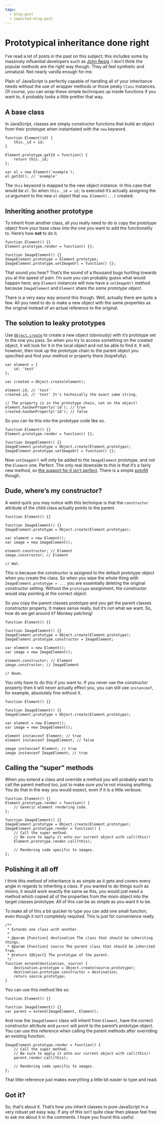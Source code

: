 ```yaml
---
tags:
  - blog-post
  - imported-blog-post
---
```

# Prototypical inheritance done right

I’ve read a lot of posts in the past on this subject; this includes some by massively influential developers such as [John Resig](http://ejohn.org/blog/simple-javascript-inheritance/). I don’t think the popular methods are the right way though. They all feel synthetic and unnatural. Not nearly vanilla enough for me.

Plain ol’ JavaScript is perfectly capable of handling all of your inheritance needs without the use of wrapper methods or those pesky `Class` instances. Of course, you can wrap these simple techniques up inside functions if you want to, it probably looks a little prettier that way.

## A base class

In JavaScript, classes are simply constructor functions that build an object from their prototype when instantiated with the `new` keyword.

```
function Element(id) {
    this._id = id;
}

Element.prototype.getId = function() {
    return this._id;
};

var el = new Element('example');
el.getId(); // 'example'
```

The `this` keyword is mapped to the new object instance. In this case that would be `el`. So when `this._id = id;` is executed it’s actually assigning the `id` argument to the new `el` object that `new Element(...)` created.

## Inheriting another prototype

To inherit from another class, all you really need to do is copy the prototype object from your base class into the one you want to add the functionality to. Here’s how **not** to do it.

```
function Element() {}
Element.prototype.render = function() {};

function ImageElement() {}
ImageElement.prototype = Element.prototype;
ImageElement.prototype.setImageUrl = function() {};
```

That sound you hear? That’s the sound of a thousand bugs hurtling towards you at the speed of pain. I’m sure you can probably guess what would happen here; any `Element` instances will now have a `setImageUrl` method because `ImageElement` and `Element` share _the same prototype object_.

There is a very easy way around this though. Well, actually there are quite a few. All you need to do is make a new object with the same properties as the original instead of an actual reference to the original.

## The solution to leaky prototypes

Use [`Object.create`](https://developer.mozilla.org/en-US/docs/Web/JavaScript/Reference/Global_Objects/Object/create) to create a new object (obviously) with it’s prototype set to the one you pass. So when you try to access something on the created object, it will look for it in the local object and not be able to find it. It will, however, then look up the prototype chain to the parent object you specified and find your method or property there (hopefully).

```
var element = {
    id: 'test'
};

var created = Object.create(element);

element.id; // 'test'
created.id; // 'test' It's technically the exact same string.

// The property is in the prototype chain, not on the object!
element.hasOwnProperty('id'); // true
created.hasOwnProperty('id'); // false
```

So you can tie this into the prototype code like so.

```
function Element() {}
Element.prototype.render = function() {};

function ImageElement() {}
ImageElement.prototype = Object.create(Element.prototype);
ImageElement.prototype.setImageUrl = function() {};
```

Now `setImageUrl` will only be added to the `ImageElement` prototype, and not the `Element` one. Perfect. The only real downside to this is that it’s a fairly new method, so [the support for it _isn’t_ perfect](http://kangax.github.io/es5-compat-table/#Object.create). There is a simple [polyfill](https://developer.mozilla.org/en-US/docs/Web/JavaScript/Reference/Global_Objects/Object/create#Polyfill) though.

## Dude, where’s my constructor?

A weird quirk you may notice with this technique is that the `constructor` attribute of the child class actually points to the parent.

```
function Element() {}

function ImageElement() {}
ImageElement.prototype = Object.create(Element.prototype);

var element = new Element();
var image = new ImageElement();

element.constructor; // Element
image.constructor; // Element

// Wat.
```

This is because the constructor is assigned to the default prototype object when you create the class. So when you wipe the whole thing with `ImageElement.prototype = ...` you are essentially deleting the original constructor setting. Without the `prototype` assignment, the constructor would stay pointing at the correct object.

So you copy the parent classes prototype and you get the parent classes constructor property. It makes sense really, but it’s not what we want. So, how do we get around it? Monkey patching!

```
function Element() {}

function ImageElement() {}
ImageElement.prototype = Object.create(Element.prototype);
ImageElement.prototype.constructor = ImageElement;

var element = new Element();
var image = new ImageElement();

element.constructor; // Element
image.constructor; // ImageElement

// Boom.
```

You only have to do this if you want to. If you never use the constructor property then it will never actually effect you, you can still use `instanceof`, for example, absolutely fine without it.

```
function Element() {}

function ImageElement() {}
ImageElement.prototype = Object.create(Element.prototype);

var element = new Element();
var image = new ImageElement();

element instanceof Element; // true
element instanceof ImageElement; // false

image instanceof Element; // true
image instanceof ImageElement; // true
```

## Calling the “super” methods

When you extend a class and override a method you will probably want to call the parent method too, just to make sure you’re not missing anything. You do that in the way you would expect, even if it is a little verbose.

```
function Element() {}
Element.prototype.render = function() {
    // Generic element rendering code.
};

function ImageElement() {}
ImageElement.prototype = Object.create(Element.prototype);
ImageElement.prototype.render = function() {
    // Call the super method.
    // Be sure to apply it onto our current object with call(this)!
    Element.prototype.render.call(this);

    // Rendering code specific to images.
};
```

## Polishing it all off

I think this method of inheritance is as simple as it gets and covers every angle in regards to inheriting a class. If you wanted to do things such as mixins, it would work exactly the same as this, you would just need a method which copied all of the properties from the mixin object into the target classes prototype. All of this can be as simple as you want it to be.

To make all of this a bit quicker to type you can add one small function, even though it isn’t completely required. This is just for convenience really.

```
/**
 * Extends one class with another.
 *
 * @param {Function} destination The class that should be inheriting things.
 * @param {Function} source The parent class that should be inherited from.
 * @return {Object} The prototype of the parent.
 */
function extend(destination, source) {
    destination.prototype = Object.create(source.prototype);
    destination.prototype.constructor = destination;
    return source.prototype;
}
```

You can use this method like so.

```
function Element() {}

function ImageElement() {}
var parent = extend(ImageElement, Element);
```

And now the `ImageElement` class will inherit from `Element`, have the correct constructor attribute and `parent` will point to the parent’s prototype object. You can use this reference when calling the parent methods after overriding an existing function.

```
ImageElement.prototype.render = function() {
    // Call the super method.
    // Be sure to apply it onto our current object with call(this)!
    parent.render.call(this);

    // Rendering code specific to images.
};
```

That little reference just makes everything a little bit easier to type and read.

## Got it?

So, that’s about it. That’s how you inherit classes in pure JavaScript in a very robust yet easy way. If any of this isn’t quite clear then please feel free to ask me about it in the comments. I hope you found this useful.
